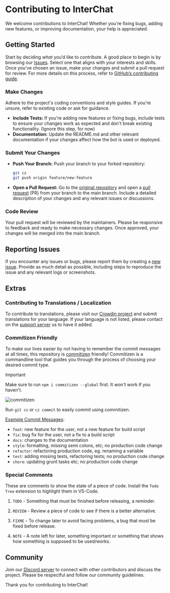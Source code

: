 # Contributing to InterChat

We welcome contributions to InterChat! Whether you're fixing bugs, adding new features, or improving documentation, your help is appreciated.

## Getting Started

Start by deciding _what_ you’d like to contribute. A good place to begin is by browsing our [Issues](https://github.com/Discord-InterChat/InterChat/issues). Select one that aligns with your interests and skills.
Once you've chosen an issue, make your changes and submit a pull request for review. For more details on this process, refer to [GitHub’s contributing guide](https://docs.github.com/en/get-started/exploring-projects-on-github/contributing-to-a-project).

### Make Changes

Adhere to the project's coding conventions and style guides. If you're unsure, refer to existing code or ask for guidance.

- **Include Tests:** If you're adding new features or fixing bugs, include tests to ensure your changes work as expected and don't break existing functionality. (Ignore this step, for now)
- **Documentation:** Update the README.md and other relevant documentation if your changes affect how the bot is used or deployed.

### Submit Your Changes

- **Push Your Branch:** Push your branch to your forked repository:

  ```sh
  git cz
  git push origin feature/new-feature
  ```

- **Open a Pull Request:** Go to the [original repository](https://github.com/Discord-InterChat/InterChat/pulls) and open a [pull request](https://docs.github.com/en/pull-requests/collaborating-with-pull-requests/proposing-changes-to-your-work-with-pull-requests/creating-a-pull-request) (PR) from your branch to the main branch. Include a detailed description of your changes and any relevant issues or discussions.

### Code Review

Your pull request will be reviewed by the maintainers. Please be responsive to feedback and ready to make necessary changes. Once approved, your changes will be merged into the main branch.

## Reporting Issues

If you encounter any issues or bugs, please report them by creating a [new issue](https://github.com/Discord-InterChat/InterChat/issues). Provide as much detail as possible, including steps to reproduce the issue and any relevant logs or screenshots.

## Extras

### Contributing to Translations / Localization

To contribute to translations, please visit our [Crowdin project](https://crowdin.com/project/interchat) and submit translations for your language. If your language is not listed, please contact on the [support server][support] us to have it added.

### Commitizen Friendly

To make our lives easier by not having to remember the commit messages at all times, this repository is [commitizen](https://www.npmjs.com/package/commitizen) friendly! Commitizen is a commandline tool that guides you through the process of choosing your desired commit type.

> [!IMPORTANT]
> Make sure to run `npm i commitizen --global` first. It won't work if you haven't.

![commitizen](https://commitizen-tools.github.io/commitizen/images/demo.gif)

Run `git cz` or `cz commit` to easily commit using commitizen.

[Example Commit Messages](https://gist.github.com/joshbuchea/6f47e86d2510bce28f8e7f42ae84c716):

- `feat`: new feature for the user, not a new feature for build script
- `fix`: bug fix for the user, not a fix to a build script
- `docs`: changes to the documentation
- `style`: formatting, missing semi colons, etc; no production code change
- `refactor`: refactoring production code, eg. renaming a variable
- `test`: adding missing tests, refactoring tests; no production code change
- `chore`: updating grunt tasks etc; no production code change

### Special Comments

These are comments to show the state of a piece of code. Install the `Todo Tree` extension to highlight them in VS-Code.

1. `TODO` - Something that must be finished before releasing, a reminder.

2. `REVIEW` - Review a piece of code to see if there is a better alternative.

3. `FIXME` - To change later to avoid facing problems, a bug that must be fixed before release.

4. `NOTE` - A note left for later, something important or something that shows how something is supposed to be used/works.

## Community

Join our [Discord server][support] to connect with other contributors and discuss the project. Please be respectful and follow our community guidelines.

Thank you for contributing to InterChat!

[support]: https://interchat.tech/support
